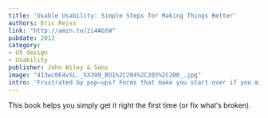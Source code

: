 ```yaml
---
title: 'Usable Usability: Simple Steps for Making Things Better'
authors: Eric Reiss
link: "http://amzn.to/2i4AGtW"
pubdate: 2012
category:
- UX design
- Usability
publisher: John Wiley & Sons
image: "413wc0E4vSL._SX399_BO1%2C204%2C203%2C200_.jpg"
intro: 'Frustrated by pop–ups? Forms that make you start over if you miss a field? Nonsensical error messages? You′re not alone!'
---
```


This book helps you simply get it right the first time (or fix what′s broken).